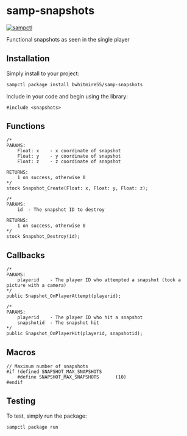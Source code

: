 # samp-snapshots

[![sampctl](https://img.shields.io/badge/sampctl-samp--snapshots-2f2f2f.svg?style=for-the-badge)](https://github.com/bwhitmire55/samp-snapshots)

<!--
Short description of your library, why it's useful, some examples, pictures or
videos. Link to your forum release thread too.

Remember: You can use "forumfmt" to convert this readme to forum BBCode!

What the sections below should be used for:

`## Installation`: Leave this section un-edited unless you have some specific
additional installation procedure.

`## Testing`: Whether your library is tested with a simple `main()` and `print`,
unit-tested, or demonstrated via prompting the player to connect, you should
include some basic information for users to try out your code in some way.

And finally, maintaining your version number`:

* Follow [Semantic Versioning](https://semver.org/)
* When you release a new version, update `VERSION` and `git tag` it
* Versioning is important for sampctl to use the version control features

Happy Pawning!
-->

Functional snapshots as seen in the single player

## Installation

Simply install to your project:

```bash
sampctl package install bwhitmire55/samp-snapshots
```

Include in your code and begin using the library:

```pawn
#include <snapshots>
```

## Functions

```pawn
/*
PARAMS:
    Float: x    - x coordinate of snapshot
    Float: y    - y coordinate of snapshot
    Float: z    - z coordinate of snapshot

RETURNS:
    1 on success, otherwise 0
*/
stock Snapshot_Create(Float: x, Float: y, Float: z);
```

```pawn
/*
PARAMS:
    id  - The snapshot ID to destroy

RETURNS:
    1 on success, otherwise 0
*/
stock Snapshot_Destroy(id);
```

## Callbacks

```pawn
/*
PARAMS:
    playerid    - The player ID who attempted a snapshot (took a picture with a camera)
*/
public Snapshot_OnPlayerAttempt(playerid);
```

```pawn
/*
PARAMS:
    playerid    - The player ID who hit a snapshot
    snapshotid  - The snapshot hit
*/
public Snapshot_OnPlayerHit(playerid, snapshotid);
```

## Macros

```pawn
// Maximum number of snapshots
#if !defined SNAPSHOT_MAX_SNAPSHOTS
    #define SNAPSHOT_MAX_SNAPSHOTS      (10)
#endif
```

## Testing

<!--
Depending on whether your package is tested via in-game "demo tests" or
y_testing unit-tests, you should indicate to readers what to expect below here.
-->

To test, simply run the package:

```bash
sampctl package run
```

